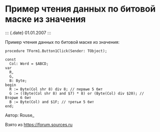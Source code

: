 Пример чтения данных по битовой маске из значения
=================================================

::: {.date}
01.01.2007
:::

Пример чтения данных по битовой маске из значения:

    procedure TForm1.Button1Click(Sender: TObject);

    const
      Col: Word = $ABCD;
    var
      R,
      G,
      B: Byte;
    begin
      R := Byte(Col shr 8) div 8; // первые 5 бит
      G := ((Byte(Col shr 8) and $7) * 8) or (Byte(Col) div $20); // Вторые 6 бит
      B := Byte(Col) and $1F; // третьи 5 бит
    end;

Автор: Rouse\_

Взято из <https://forum.sources.ru>
